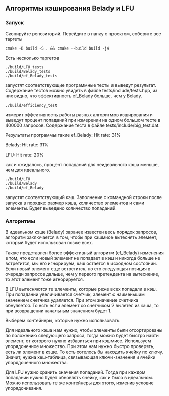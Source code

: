 ## Алгоритмы кэширования Belady и LFU

### Запуск

Скопируйте репозиторий.
Перейдите в папку с проектом, соберите все таргеты
```
cmake -B build -S . && cmake --build build -j4
```
Есть несколько таргетов 
```
./build/LFU_tests
./build/Belady_tests
./build/ef_Belady_tests
```
запустят соответствующие программные тесты и выведут результат. Содержание тестов можно увидеть в файле tests/include/tests.hpp, из них видно, что эффективность ef_Belady больше, чем у Belady.

```
./build/efficiency_test
```
измерит эффективность работы разных алгоритмов кэширования и выведут процент попаданий при измерении на одном большом тесте в 400000 запросов. Содержание теста в файле tests/include/big_test.dat.

Результаты программы такие
ef_Belady:
Hit rate: 31%

Belady:
Hit rate: 31%

LFU:
Hit rate: 20%

как и ожидалось, процент попаданий для неидеального кэша меньше, чем для идеального.

```
./build/LFU
./build/Belady
./build/ef_Belady
```
запустят соответствующий кэш. Заполнение с командной строки после запуска в порядке: размер кэша, количество элементов и сами элементы. Будет выведено количество попаданий.


### Алгоритмы

В идеальном кэше (Belady) заранее известен весь порядок запросов, алгоритм заключается в том, чтобы при кэшмисе вытеснять элемент, который будет использован позже всех. 

Также представлен более эффективный алгоритм (ef_Belady) изменения в том, что если новый элемент не попадает в кэш и никогда больше не встретится, мы его игнорируем, кэш остается в исходном состоянии. Если новый элемент еще встретится, но его следующая позиция в очереди запросов дальше, чем у первого претендента на вытеснение, то этот элемент тоже игнорируется. 

В LFU вытесняются те элементы, которые реже всех попадали в кэш. При попадании увеличивается счетчик, элемент с наименьшим значением счетчика удаляется. При этом значение счетчика обнуляется. То есть если элемент со счетчиком 2 вылетел из кэша, то при возвращении начальным значением будет 1.


Выберем контейнеры, которые нужно использовать. 


Для идеального кэша нам нужно, чтобы элементы были отсортированы по положению следующего запроса, тогда можно будет быстро найти элемент, от которого нужно избавиться при кэшмисе. Используем упорядоченное множество. При этом нам нужно быстро проверять, есть ли элемент в кэше. То есть хотелось бы находить ячейку по ключу. Значит, нужна хеш-таблица, связывающая ключи-значения и ячейки упорядоченного множества. 


Для LFU нужно хранить значения попаданий. Тогда при каждом попадании нужно будет обновлять ячейку, как и было в идеальном. Можно использовать те же контейнеры для этого, изменив условие упорядочивания.